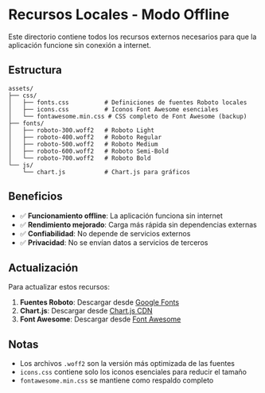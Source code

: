 # Recursos Locales - Modo Offline

Este directorio contiene todos los recursos externos necesarios para que la aplicación funcione sin conexión a internet.

## Estructura

```
assets/
├── css/
│   ├── fonts.css          # Definiciones de fuentes Roboto locales
│   ├── icons.css          # Iconos Font Awesome esenciales
│   └── fontawesome.min.css # CSS completo de Font Awesome (backup)
├── fonts/
│   ├── roboto-300.woff2   # Roboto Light
│   ├── roboto-400.woff2   # Roboto Regular
│   ├── roboto-500.woff2   # Roboto Medium
│   ├── roboto-600.woff2   # Roboto Semi-Bold
│   └── roboto-700.woff2   # Roboto Bold
└── js/
    └── chart.js           # Chart.js para gráficos
```

## Beneficios

- ✅ **Funcionamiento offline**: La aplicación funciona sin internet
- ✅ **Rendimiento mejorado**: Carga más rápida sin dependencias externas
- ✅ **Confiabilidad**: No depende de servicios externos
- ✅ **Privacidad**: No se envían datos a servicios de terceros

## Actualización

Para actualizar estos recursos:

1. **Fuentes Roboto**: Descargar desde [Google Fonts](https://fonts.google.com/specimen/Roboto)
2. **Chart.js**: Descargar desde [Chart.js CDN](https://cdn.jsdelivr.net/npm/chart.js/)
3. **Font Awesome**: Descargar desde [Font Awesome](https://fontawesome.com/)

## Notas

- Los archivos `.woff2` son la versión más optimizada de las fuentes
- `icons.css` contiene solo los iconos esenciales para reducir el tamaño
- `fontawesome.min.css` se mantiene como respaldo completo
